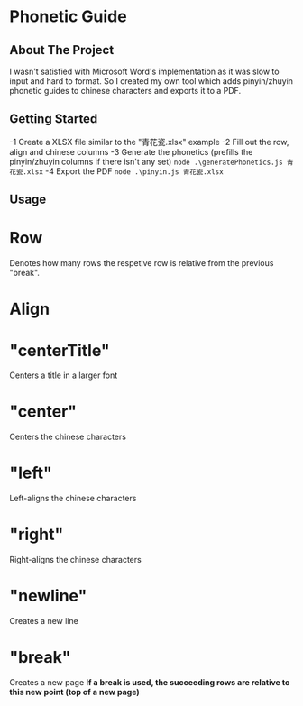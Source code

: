 # Phonetic Guide


## About The Project
I wasn't satisfied with Microsoft Word's implementation as it was slow to input and hard to format.
So I created my own tool which adds pinyin/zhuyin phonetic guides to chinese characters and exports it to a PDF.


## Getting Started
-1 Create a XLSX file similar to the "青花瓷.xlsx" example
-2 Fill out the row, align and chinese columns
-3 Generate the phonetics (prefills the pinyin/zhuyin columns if there isn't any set) ```node .\generatePhonetics.js 青花瓷.xlsx```
-4 Export the PDF ```node .\pinyin.js 青花瓷.xlsx```


## Usage

# Row
Denotes how many rows the respetive row is relative from the previous "break".


# Align

# "centerTitle"
Centers a title in a larger font

# "center"
Centers the chinese characters

# "left"
Left-aligns the chinese characters

# "right"
Right-aligns the chinese characters

# "newline"
Creates a new line

# "break"
Creates a new page
**If a break is used, the succeeding rows are relative to this new point (top of a new page)**